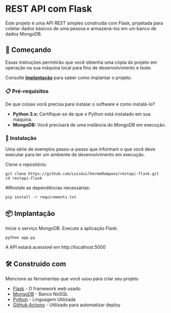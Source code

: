 # REST API com Flask

Este projeto é uma API REST simples construída com Flask, projetada para coletar dados básicos de uma pessoa e armazená-los em um banco de dados MongoDB.

## 🚀 Começando

Essas instruções permitirão que você obtenha uma cópia do projeto em operação na sua máquina local para fins de desenvolvimento e teste.

Consulte **[Implantação](#-implantação)** para saber como implantar o projeto.

### 📋 Pré-requisitos

De que coisas você precisa para instalar o software e como instalá-lo?

- **Python 3.x:** Certifique-se de que o Python está instalado em sua máquina.
- **MongoDB:** Você precisará de uma instância do MongoDB em execução.

### 🔧 Instalação

Uma série de exemplos passo-a-passo que informam o que você deve executar para ter um ambiente de desenvolvimento em execução.

Clone o repositório:

```
git clone https://github.com/LuisGuilhermeRampaso/restapi-flask.git
cd restapi-flask
```

##Instale as dependências necessárias:

```
pip install -r requirements.txt
```

## 📦 Implantação

Inicie o serviço MongoDB.
Execute a aplicação Flask:
```
python app.py
```
A API estará acessível em http://localhost:5000

## 🛠️ Construído com

Mencione as ferramentas que você usou para criar seu projeto

* [Flask]() - O framework web usado
* [MongoDB](https://mongodb.com/) - Banco NoSQL
* [Python]() - Linguagem Utilizada
* [GitHub Actions]() - Utilizado para automatizar deploy
